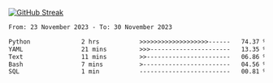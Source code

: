 [![GitHub Streak](https://streak-stats.demolab.com?user=renren-017&theme=sea&hide_border=true&background=DD272700)](https://git.io/streak-stats)

<!--START_SECTION:waka-->

```txt
From: 23 November 2023 - To: 30 November 2023

Python              2 hrs           >>>>>>>>>>>>>>>>>>>------   74.37 %
YAML                21 mins         >>>----------------------   13.35 %
Text                11 mins         >>-----------------------   06.86 %
Bash                7 mins          >------------------------   04.56 %
SQL                 1 min           -------------------------   00.81 %
```

<!--END_SECTION:waka-->
